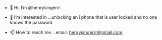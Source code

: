 - 👋 Hi, I’m @henrysingerrr
- 👀 I’m interested in ...unlocking an i phone that is user locked and no one knows the password

- 📫 How to reach me ...email: henrysingerrr@gmail.com

<!---
henrysingerrr/henrysingerrr is a ✨ special ✨ repository because its `README.md` (this file) appears on your GitHub profile.
You can click the Preview link to take a look at your changes.
--->
